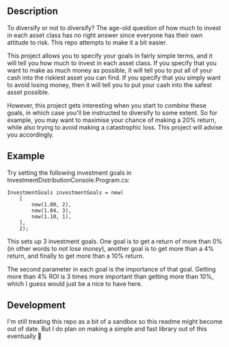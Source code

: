 ## Description ##
To diversify or not to diversify? The age-old question of how much to invest in each asset class has no right answer since everyone has their own attitude to risk. This repo attempts to make it a bit easier.

This project allows you to specify your goals in fairly simple terms, and it will tell you how much to invest in each asset class. If you specify that you want to make as much money as possible, it will tell you to put all of your cash into the riskiest asset you can find. If you specify that you simply want to avoid losing money, then it will tell you to put your cash into the safest asset possible.

However, this project gets interesting when you start to _combine_ these goals, in which case you'll be instructed to diversify to some extent. So for example, you may want to maximise your chance of making a 20% return, while also trying to avoid making a catastrophic loss. This project will advise you accordingly.

## Example ##
Try setting the following investment goals in InvestmentDistributionConsole.Program.cs:

```
InvestmentGoals investmentGoals = new(
    [
        new(1.00, 2),
        new(1.04, 3),
        new(1.10, 1),
    ],
    2);
```
This sets up 3 investment goals. One goal is to get a return of more than 0% (in other words to _not lose money_), another goal is to get more than a 4% return, and finally to get more than a 10% return.

The second parameter in each goal is the importance of that goal. Getting more than 4% ROI is 3 times more important than getting more than 10%, which I guess would just be a nice to have here.

## Development ##
I'm still treating this repo as a bit of a sandbox so this readme might become out of date. But I do plan on making a simple and fast library out of this eventually 🤞
